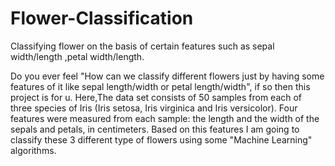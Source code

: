 # Flower-Classification
Classifying flower on the basis of certain features such as sepal width/length ,petal width/length.

Do you ever feel "How can we classify different flowers just by having some features of it like sepal length/width or petal length/width",
if so then this project is for u.
Here,The data set consists of 50 samples from each of three species of Iris (Iris setosa, Iris virginica and Iris versicolor).
Four features were measured from each sample: the length and the width of the sepals and petals, in centimeters. 
Based on this features I am going to classify these 3 different type of flowers using some "Machine Learning" algorithms.
